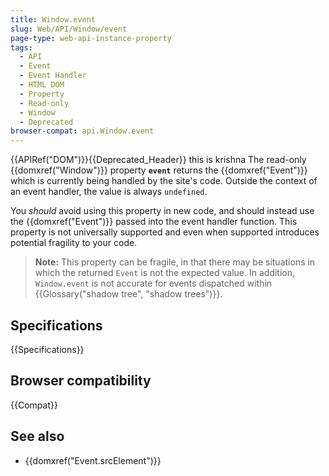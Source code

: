 ```yaml
---
title: Window.event
slug: Web/API/Window/event
page-type: web-api-instance-property
tags:
  - API
  - Event
  - Event Handler
  - HTML DOM
  - Property
  - Read-only
  - Window
  - Deprecated
browser-compat: api.Window.event
---
```


{{APIRef("DOM")}}{{Deprecated_Header}}
this is krishna
The read-only {{domxref("Window")}} property **`event`** returns the {{domxref("Event")}} which is currently being handled by the site's code. Outside the context of an event handler, the value is always `undefined`.

You _should_ avoid using this property in new code, and should instead use the {{domxref("Event")}} passed into the event handler function. This property is not universally supported and even when supported introduces potential fragility to your code.

> **Note:** This property can be fragile, in that there may be situations in which the returned `Event` is not the expected value. In addition, `Window.event` is not accurate for events dispatched within {{Glossary("shadow tree", "shadow trees")}}.

## Specifications

{{Specifications}}

## Browser compatibility

{{Compat}}

## See also

- {{domxref("Event.srcElement")}}
